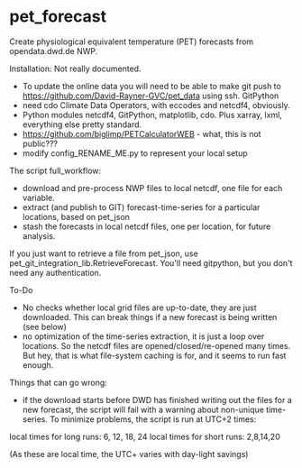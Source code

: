 # pet_forecast
Create physiological equivalent temperature (PET) forecasts from opendata.dwd.de NWP.

Installation:
Not really documented. 
 - To update the online data you will need to be able to make git push to https://github.com/David-Rayner-GVC/pet_data using ssh. GitPython
 - need cdo Climate Data Operators, with eccodes and netcdf4, obviously. 
 - Python modules netcdf4, GitPython, matplotlib, cdo. Plus xarray, lxml, everything else pretty standard.
 - https://github.com/biglimp/PETCalculatorWEB - what, this is not public???
 - modify config_RENAME_ME.py to represent your local setup

The script full_workflow:
 - download and pre-process NWP files to local netcdf, one file for each variable. 
 - extract (and publish to GIT) forecast-time-series for a particular locations, based on pet_json
 - stash the forecasts in local netcdf files, one per location, for future analysis.

If you just want to retrieve a file from pet_json, use pet_git_integration_lib.RetrieveForecast. You'll need gitpython, but you don't need any authentication. 

 To-Do
  - No checks whether local grid files are up-to-date, they are just downloaded. This can break things if a new forecast is being written (see below)
  - no optimization of the time-series extraction, it is just a loop over locations. So the netcdf files are opened/closed/re-opened many times. But hey, that is what file-system caching is for, and it seems to run fast enough. 

Things that can go wrong:
  - if the download starts before DWD has finished writing out the files for a new forecast, the script will fail with a warning about non-unique time-series. To minimize problems, the script is run at UTC+2 times:

local times for long runs:
6, 12, 18, 24
local times for short runs:
2,8,14,20

(As these are local time, the UTC+ varies with day-light savings)



